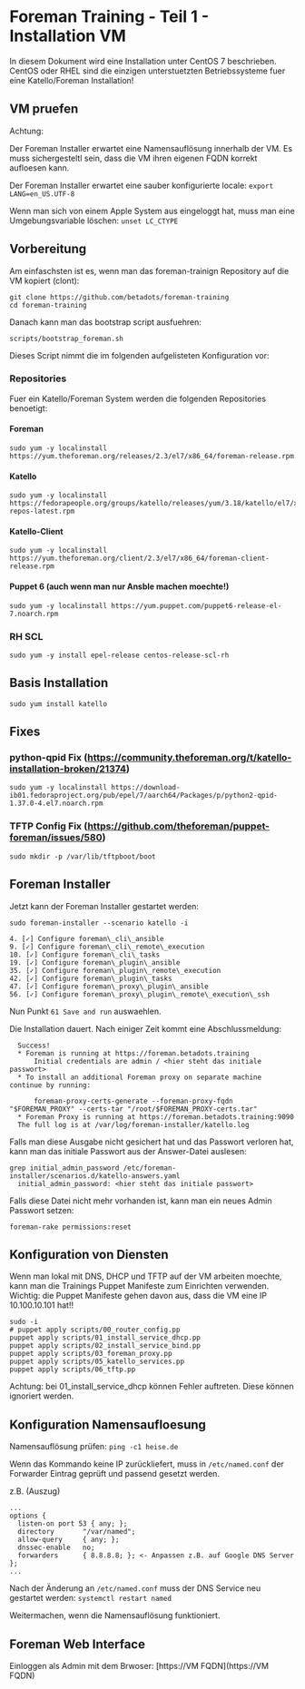 
# Foreman Training - Teil 1 - Installation VM

In diesem Dokument wird eine Installation unter CentOS 7 beschrieben.
CentOS oder RHEL sind die einzigen unterstuetzten Betriebssysteme fuer eine Katello/Foreman Installation!

## VM pruefen

Achtung:

Der Foreman Installer erwartet eine Namensauflösung innerhalb der VM.
Es muss sichergesteltl sein, dass die VM ihren eigenen FQDN korrekt aufloesen kann.

Der Foreman Installer erwartet eine sauber konfigurierte locale: `export LANG=en_US.UTF-8`

Wenn man sich von einem Apple System aus eingeloggt hat, muss man eine Umgebungsvariable löschen: `unset LC_CTYPE`

## Vorbereitung

Am einfaschsten ist es, wenn man das foreman-trainign Repository auf die VM kopiert (clont):

    git clone https://github.com/betadots/foreman-training
    cd foreman-training

Danach kann man das bootstrap script ausfuehren:

    scripts/bootstrap_foreman.sh

Dieses Script nimmt die im folgenden aufgelisteten Konfiguration vor:

### Repositories

Fuer ein Katello/Foreman System werden die folgenden Repositories benoetigt:

#### Foreman

    sudo yum -y localinstall https://yum.theforeman.org/releases/2.3/el7/x86_64/foreman-release.rpm

#### Katello

    sudo yum -y localinstall https://fedorapeople.org/groups/katello/releases/yum/3.18/katello/el7/x86_64/katello-repos-latest.rpm

#### Katello-Client

    sudo yum -y localinstall https://yum.theforeman.org/client/2.3/el7/x86_64/foreman-client-release.rpm

#### Puppet 6 (auch wenn man nur Ansble machen moechte!)

    sudo yum -y localinstall https://yum.puppet.com/puppet6-release-el-7.noarch.rpm

### RH SCL

    sudo yum -y install epel-release centos-release-scl-rh

## Basis Installation

    sudo yum install katello

## Fixes

### python-qpid Fix (https://community.theforeman.org/t/katello-installation-broken/21374)

    sudo yum -y localinstall https://download-ib01.fedoraproject.org/pub/epel/7/aarch64/Packages/p/python2-qpid-1.37.0-4.el7.noarch.rpm

### TFTP Config Fix (https://github.com/theforeman/puppet-foreman/issues/580)

    sudo mkdir -p /var/lib/tftpboot/boot
 
## Foreman Installer

Jetzt kann der Foreman Installer gestartet werden:

    sudo foreman-installer --scenario katello -i

    4. [✓] Configure foreman\_cli\_ansible
    9. [✓] Configure foreman\_cli\_remote\_execution
    10. [✓] Configure foreman\_cli\_tasks
    19. [✓] Configure foreman\_plugin\_ansible
    35. [✓] Configure foreman\_plugin\_remote\_execution
    42. [✓] Configure foreman\_plugin\_tasks
    47. [✓] Configure foreman\_proxy\_plugin\_ansible
    56. [✓] Configure foreman\_proxy\_plugin\_remote\_execution\_ssh

Nun Punkt `61 Save and run` auswaehlen.

Die Installation dauert.
Nach einiger Zeit kommt eine Abschlussmeldung:

      Success!
      * Foreman is running at https://foreman.betadots.training
          Initial credentials are admin / <hier steht das initiale passwort>
      * To install an additional Foreman proxy on separate machine continue by running:

          foreman-proxy-certs-generate --foreman-proxy-fqdn "$FOREMAN_PROXY" --certs-tar "/root/$FOREMAN_PROXY-certs.tar"
      * Foreman Proxy is running at https://foreman.betadots.training:9090
      The full log is at /var/log/foreman-installer/katello.log

Falls man diese Ausgabe nicht gesichert hat und das Passwort verloren hat, kann man das initiale Passwort aus der Answer-Datei auslesen:

    grep initial_admin_password /etc/foreman-installer/scenarios.d/katello-answers.yaml
      initial_admin_password: <hier steht das initiale passwort>

Falls diese Datei nicht mehr vorhanden ist, kann man ein neues Admin Passwort setzen:

    foreman-rake permissions:reset

## Konfiguration von Diensten

Wenn man lokal mit DNS, DHCP und TFTP auf der VM arbeiten moechte, kann man die Trainings Puppet Manifeste zum Einrichten verwenden.
Wichtig: die Puppet Manifeste gehen davon aus, dass die VM eine IP 10.100.10.101 hat!!

    sudo -i
    # puppet apply scripts/00_router_config.pp
    puppet apply scripts/01_install_service_dhcp.pp
    puppet apply scripts/02_install_service_bind.pp
    puppet apply scripts/03_foreman_proxy.pp
    puppet apply scripts/05_katello_services.pp
    puppet apply scripts/06_tftp.pp

Achtung: bei 01\_install\_service\_dhcp können Fehler auftreten.
Diese können ignoriert werden.

## Konfiguration Namensaufloesung

Namensauflösung prüfen: `ping -c1 heise.de`

Wenn das Kommando keine IP zurückliefert, muss in `/etc/named.conf` der Forwarder Eintrag geprüft und passend gesetzt werden.

z.B. (Auszug)

    ...
    options {
      listen-on port 53 { any; };
      directory       "/var/named";
      allow-query     { any; };
      dnssec-enable   no;
      forwarders      { 8.8.8.8; }; <- Anpassen z.B. auf Google DNS Server
    };
    ...

Nach der Änderung an `/etc/named.conf` muss der DNS Service neu gestartet werden: `systemctl restart named`

Weitermachen, wenn die Namensauflösung funktioniert.

## Foreman Web Interface

Einloggen als Admin mit dem Brwoser: [https://VM FQDN](https://VM FQDN)

